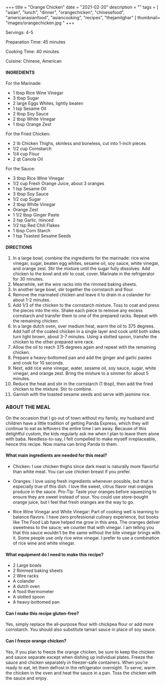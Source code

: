 +++
title = "Orange Chicken"
date = "2021-02-20"
description = ""
tags = [
    "asian",
    "lunch",
    "dinner",
    "orangechicken",
    "chinesefood",
    "americanasianfood", 
    "asiancooking",
    "recipes",
    "thejamilghar"
]
thumbnail= "images/orangechicken.jpg "
+++

Servings: 4-5 <!--more-->

Preparation Time: 45 minutes 

Cooking Time: 40 minutes

Cuisine: Chinese, American

#### INGREDIENTS 

For the Marinade:

* 1 tbsp Rice Wine Vinegar
* 3 tbsp Sugar
* 2 large Eggs Whites, lightly beaten
* 1 tsp Sesame Oil
* 2 tbsp Soy Sauce
* 2 tbsp White Vinegar
* 1 tbsp Orange Zest 

For the Fried Chicken:

* 2 lb Chicken Thighs, skinless and boneless, cut into 1-inch pieces
* 1/2 cup Cornstarch
* 1/4 cup Flour
* 2 qt Canola Oil

For the Sauce:

* 3 tbsp Rice Wine Vinegar
* 1/2 cup Fresh Orange Juice, about 3 oranges
* 1 tsp Sesame Oil
* 3 tbsp Soy Sauce
* 1/2 cup Sugar
* 2 tbsp White Vinegar
* Orange Zest 
* 1 1/2 tbsp Ginger Paste
* 2 tsp Garlic, minced
* 1/2 tsp Red Chili Flakes
* 1 tbsp Corn Starch
* 1 tsp Toasted Sesame Seeds 

#### DIRECTIONS 

1. In a large bowl, combine the ingredients for the marinade: rice wine vinegar, sugar, beaten egg whites, sesame oil, soy sauce, white vinegar, and orange zest. Stir the mixture until the sugar fully dissolves. Add chicken to the bowl and stir to coat, cover. Marinate in the refrigerator for 30 minutes.
2. Meanwhile, set the wire racks into the rimmed baking sheets.
3. In another large bowl, stir together the cornstarch and flour.
4. Remove the marinated chicken and leave it to drain in a colander for about 1-2 minutes.
5. Add 1/3 of the chicken to the cornstarch mixture. Toss to coat and press the pieces into the mix. Shake each piece to remove any excess cornstarch and transfer them to one of the prepared racks. Repeat with the remaining chicken.
6. In a large dutch oven, over medium heat, warm the oil to 375 degrees. Add half of the coated chicken in a single layer and cook until both sides turn light brown, about 3-7 minutes. Using a slotted spoon, transfer the chicken to the other prepared wire rack.
7. Allow the oil to reach 375 degrees again and repeat with the remaining chicken. 
8. Prepare a heavy-bottomed pan and add the ginger and garlic pastes and cook for 10 seconds.
9. Next, add rice wine vinegar, water, sesame oil, soy sauce, sugar, white vinegar, and orange zest. Bring the mixture to a simmer for about 5 minutes. 
10. Reduce the heat and stir in the cornstarch (1 tbsp), then add the fried chicken to the mixture. Stir to combine.
11. Garnish with the toasted sesame seeds and serve with jasmine rice. 

### ABOUT THE MEAL

On the occasion that I go out of town without my family, my husband and children have a little tradition of getting Panda Express, which they will continue to eat as leftovers the entire time I am away. Because of this delightful custom, the kids regularly ask me when I plan to leave them alone with baba. Needless-to-say, I felt compelled to make myself irreplaceable, hence this recipe. Now mama can bring Panda to them. 

#### What main ingredients are needed for this meal?

* Chicken: I use chicken thighs since dark meat is naturally more flavorful than white meat. You can use chicken breast if you prefer.

* Oranges: I love using fresh ingredients whenever possible, but that is especially true of this dish. I love the sweet, citrus flavor real oranges produce in the sauce.  Pro-Tip: Taste your oranges before squeezing to ensure they are sweet instead of sour. You could use store-bought orange juice, but I feel that fresh oranges are the way to go. 

* Rice Wine Vinegar and White Vinegar: Part of cooking well is learning to balance flavors. I have zero professional culinary experience, but books like The Food Lab have helped me grow in this area. The oranges deliver sweetness to the sauce; we counter that with vinegar. I am telling you that this sauce wouldn't be the same without the bite vinegar brings with it. Some people use only rice wine vinegar. I prefer to use a combination of rice wine and white vinegar. 

#### What equipment do I need to make this recipe?

* 2 Large bowls
* 2 Rimmed baking sheets 
* 2 Wire racks 
* A colander
* A dutch oven 
* A food thermometer 
* A slotted spoon 
* A heavy-bottomed pan 

#### Can I make this recipe gluten-free?

Yes, simply replace the all-purpose flour with chickpea flour or add more cornstarch. You should also substitute tamari sauce in place of soy sauce.

#### Can I freeze orange chicken?

Yes, if you plan to freeze the orange chicken, be sure to keep the chicken and sauce separate except when dishing up individual plates. Freeze the sauce and chicken separately in freezer-safe containers. When you’re ready to eat, let them defrost in the refrigerator overnight. To serve, warm the chicken in the oven and heat the sauce in a pan. Toss the chicken with the sauce and enjoy. 
